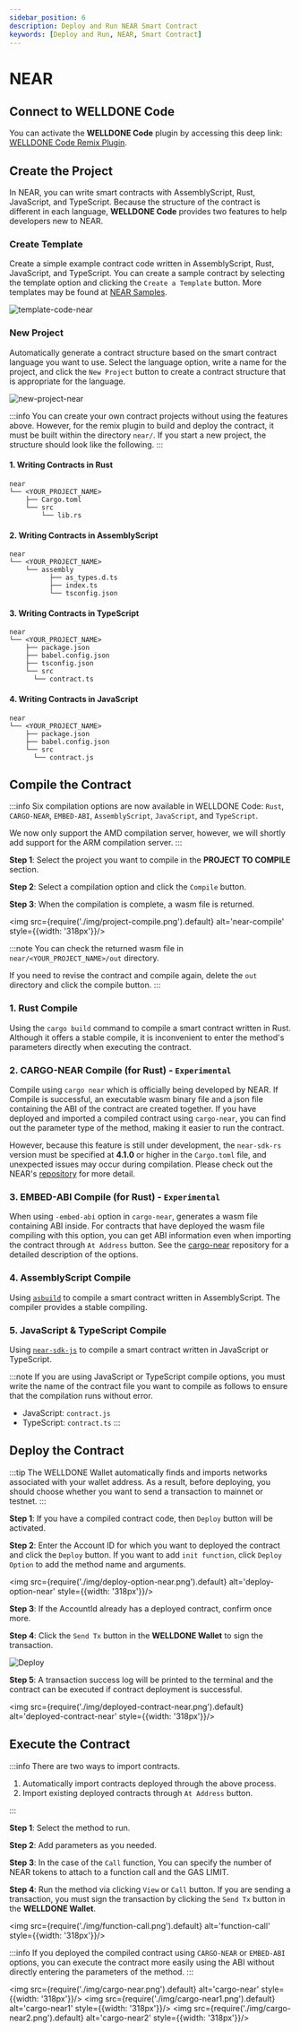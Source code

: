 ```yaml
---
sidebar_position: 6
description: Deploy and Run NEAR Smart Contract
keywords: [Deploy and Run, NEAR, Smart Contract]
---
```


# NEAR

## Connect to WELLDONE Code

You can activate the **WELLDONE Code** plugin by accessing this deep link: [WELLDONE Code Remix Plugin](https://remix.ethereum.org/?#activate=wds-code-remix).

## Create the Project

In NEAR, you can write smart contracts with AssemblyScript, Rust, JavaScript, and TypeScript. Because the structure of the contract is different in each language, **WELLDONE Code** provides two features to help developers new to NEAR.

### Create Template

Create a simple example contract code written in AssemblyScript, Rust, JavaScript, and TypeScript. You can create a sample contract by selecting the template option and clicking the `Create a Template` button. More templates may be found at [NEAR Samples](https://github.com/near-examples/).

![template-code-near](img/template-code-near.png?raw=true 'template-code-near')

### New Project

Automatically generate a contract structure based on the smart contract language you want to use. Select the language option, write a name for the project, and click the `New Project` button to create a contract structure that is appropriate for the language.

![new-project-near](img/new-project-near.png?raw=true 'new-project-near')

:::info
You can create your own contract projects without using the features above. However, for the remix plugin to build and deploy the contract, it must be built within the directory `near/`. If you start a new project, the structure should look like the following.
:::

#### 1. Writing Contracts in Rust
  ```
  near
  └── <YOUR_PROJECT_NAME>
      ├── Cargo.toml
      └── src
          └── lib.rs
  ```

#### 2. Writing Contracts in AssemblyScript
  ```
  near
  └── <YOUR_PROJECT_NAME>
      └── assembly
            ├── as_types.d.ts
            ├── index.ts
            └── tsconfig.json
  ```

#### 3. Writing Contracts in TypeScript
  ```
  near
  └── <YOUR_PROJECT_NAME>
      ├── package.json
      ├── babel.config.json
      ├── tsconfig.json
      └── src
        └── contract.ts
  ```

#### 4. Writing Contracts in JavaScript
  ```
  near
  └── <YOUR_PROJECT_NAME>
      ├── package.json
      ├── babel.config.json
      └── src
        └── contract.js
  ```

## Compile the Contract

:::info
Six compilation options are now available in WELLDONE Code: `Rust`, `CARGO-NEAR`, `EMBED-ABI`, `AssemblyScript`, `JavaScript`, and `TypeScript`.

We now only support the AMD compilation server, however, we will shortly add support for the ARM compilation server.
:::

**Step 1**: Select the project you want to compile in the **PROJECT TO COMPILE** section.

**Step 2**: Select a compilation option and click the `Compile` button.

**Step 3**: When the compilation is complete, a wasm file is returned.

<img src={require('./img/project-compile.png').default} alt='near-compile' style={{width: '318px'}}/>


:::note
You can check the returned wasm file in `near/<YOUR_PROJECT_NAME>/out` directory.

If you need to revise the contract and compile again, delete the `out` directory and click the compile button.
:::

### 1. Rust Compile

Using the `cargo build` command to compile a smart contract written in Rust. Although it offers a stable compile, it is inconvenient to enter the method's parameters directly when executing the contract.

### 2. CARGO-NEAR Compile (for Rust) - `Experimental`

Compile using `cargo near` which is officially being developed by NEAR. If Compile is successful, an executable wasm binary file and a json file containing the ABI of the contract are created together. If you have deployed and imported a compiled contract using `cargo-near`, you can find out the parameter type of the method, making it easier to run the contract.

However, because this feature is still under development, the `near-sdk-rs` version must be specified at **4.1.0** or higher in the `Cargo.toml` file, and unexpected issues may occur during compilation. Please check out the NEAR's [repository](https://github.com/near/abi) for more detail.

### 3. EMBED-ABI Compile (for Rust) - `Experimental`

When using `-embed-abi` option in `cargo-near`, generates a wasm file containing ABI inside. For contracts that have deployed the wasm file compiling with this option, you can get ABI information even when importing the contract through `At Address` button. See the [cargo-near](https://github.com/near/cargo-near) repository for a detailed description of the options.

### 4. AssemblyScript Compile

Using [`asbuild`](https://github.com/AssemblyScript/asbuild) to compile a smart contract written in AssemblyScript. The compiler provides a stable compiling.

### 5. JavaScript & TypeScript Compile

Using [`near-sdk-js`](https://github.com/near/near-sdk-js) to compile a smart contract written in JavaScript or TypeScript.

:::note
If you are using JavaScript or TypeScript compile options, you must write the name of the contract file you want to compile as follows to ensure that the compilation runs without error.
- JavaScript: `contract.js`
- TypeScript: `contract.ts` 
:::

## Deploy the Contract

:::tip
The WELLDONE Wallet automatically finds and imports networks associated with your wallet address. As a result, before deploying, you should choose whether you want to send a transaction to mainnet or testnet.
:::

**Step 1**: If you have a compiled contract code, then `Deploy` button will be activated.

**Step 2**: Enter the Account ID for which you want to deployed the contract and click the `Deploy` button. If you want to add `init function`, click `Deploy Option` to add the method name and arguments.

<img src={require('./img/deploy-option-near.png').default} alt='deploy-option-near' style={{width: '318px'}}/>

**Step 3**: If the AccountId already has a deployed contract, confirm once more.

**Step 4**: Click the `Send Tx` button in the **WELLDONE Wallet** to sign the transaction.

![Deploy](img/deploy-near.png?raw=true 'Deploy')

**Step 5**: A transaction success log will be printed to the terminal and the contract can be executed if contract deployment is successful.

<img src={require('./img/deployed-contract-near.png').default} alt='deployed-contract-near' style={{width: '318px'}}/>

## Execute the Contract

:::info
There are two ways to import contracts.

1. Automatically import contracts deployed through the above process.
2. Import existing deployed contracts through `At Address` button.

:::

**Step 1**: Select the method to run.

**Step 2**: Add parameters as you needed.

**Step 3**: In the case of the `Call` function, You can specify the number of NEAR tokens to attach to a function call and the GAS LIMIT.

**Step 4**: Run the method via clicking `View` or `Call` button. If you are sending a transaction, you must sign the transaction by clicking the `Send Tx` button in the **WELLDONE Wallet**.

<img src={require('./img/function-call.png').default} alt='function-call' style={{width: '318px'}}/>


:::info
If you deployed the compiled contract using `CARGO-NEAR` or `EMBED-ABI` options, you can execute the contract more easily using the ABI without directly entering the parameters of the method.
:::

<img src={require('./img/cargo-near.png').default} alt='cargo-near' style={{width: '318px'}}/>
<img src={require('./img/cargo-near1.png').default} alt='cargo-near1' style={{width: '318px'}}/>
<img src={require('./img/cargo-near2.png').default} alt='cargo-near2' style={{width: '318px'}}/>